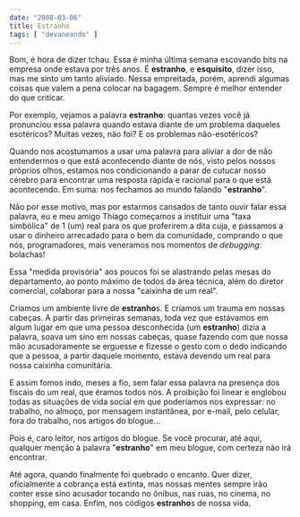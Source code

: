 ```yaml
---
date: "2008-03-06"
title: Estranho
tags: [ "devaneando" ]
---
```


Bom, é hora de dizer tchau. Essa é minha última semana escovando bits na empresa onde estava por três anos. É **estranho**, e **esquisito**, dizer isso, mas me sinto um tanto aliviado. Nessa empreitada, porém, aprendi algumas coisas que valem a pena colocar na bagagem. Sempre é melhor entender do que criticar.



Por exemplo, vejamos a palavra **estranho**: quantas vezes você já pronunciou essa palavra quando estava diante de um problema daqueles esotéricos? Muitas vezes, não foi? E os problemas não-esotéricos?

Quando nos acostumamos a usar uma palavra para aliviar a dor de não entendermos o que está acontecendo diante de nós, visto pelos nossos próprios olhos, estamos nos condicionando a parar de cutucar nosso cérebro para encontrar uma resposta rápida e racional para o que está acontecendo. Em suma: nos fechamos ao mundo falando "**estranho**".

Não por esse motivo, mas por estarmos cansados de tanto ouvir falar essa palavra, eu e meu amigo Thiago começamos a instituir uma "taxa simbólica" de 1 (um) real para os que proferirem a dita cuja, e passamos a usar o dinheiro arrecadado para o bem da comunidade, comprando o que nós, programadores, mais veneramos nos momentos de _debugging_: bolachas!

Essa "medida provisória" aos poucos foi se alastrando pelas mesas do departamento, ao ponto máximo de todos da área técnica, além do diretor comercial, colaborar para a nossa "caixinha de um real".

Criamos um ambiente livre de **estranho**s. E criamos um trauma em nossas cabeças. A partir das primeiras semanas, toda vez que estávamos em algum lugar em que uma pessoa desconhecida (um **estranho**) dizia a palavra, soava um sino em nossas cabeças, quase fazendo com que nossa mão acusadoramente se erguesse e fizesse o gesto com o dedo indicando que a pessoa, a partir daquele momento, estava devendo um real para nossa caixinha comunitária.

E assim fomos indo, meses a fio, sem falar essa palavra na presença dos fiscais do um real, que éramos todos nós. A proibição foi linear e englobou todas as situações de vida social em que poderíamos nos expressar: no trabalho, no almoço, por mensagem instantânea, por e-mail, pelo celular, fora do trabalho, nos artigos do blogue...

Pois é, caro leitor, nos artigos do blogue. Se você procurar, até aqui, qualquer menção à palavra "**estranho**" em meu blogue, com certeza não irá encontrar.

Até agora, quando finalmente foi quebrado o encanto. Quer dizer, oficialmente a cobrança está extinta, mas nossas mentes sempre irão conter esse sino acusador tocando no ônibus, nas ruas, no cinema, no shopping, em casa. Enfim, nos códigos **estranho**s de nossa vida.
